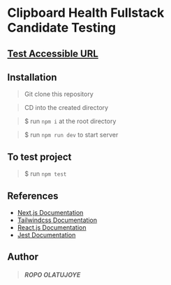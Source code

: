 # Clipboard Health Fullstack Candidate Testing

## [Test Accessible URL](https://clipboard.vercel.app)

## Installation
 > Git clone this repository

 > CD into the created directory

 > $ run `npm i` at the root directory

 > $ run `npm run dev` to start server

## To test project
 > $ run `npm test`

 ## References
 * [Next.js Documentation](https://nextjs.org)
 * [Tailwindcss Documentation](https://tailwindcss.com)
 * [React.js Documentation](https://reactjs.org)
 * [Jest Documentation](https://jestjs.io)

## Author
> ##### ROPO OLATUJOYE 
